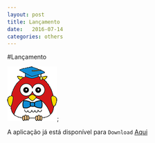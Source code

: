```yaml
---
layout: post
title: Lançamento
date:   2016-07-14
categories: others
---
```

#Lançamento

![Ellie](/assets/mascoteGif1.gif);


A aplicação já está disponível para `Download` [Aqui](https://sourceforge.net/projects/educationellie/files/latest/download "Aqui")
